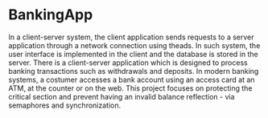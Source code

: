 # BankingApp

In a client-server system, the client application sends requests to a server application through a network connection using theads. In such system, the user interface is implemented in the client and the database is stored in the server.
There is a client-server application which is designed to process banking transactions such as withdrawals and deposits. In modern banking systems, a costumer accesses a bank account using an access card at an ATM, at the counter or on the web. This project focuses on protecting the critical section and prevent having an invalid balance reflection - via semaphores and synchronization. 
